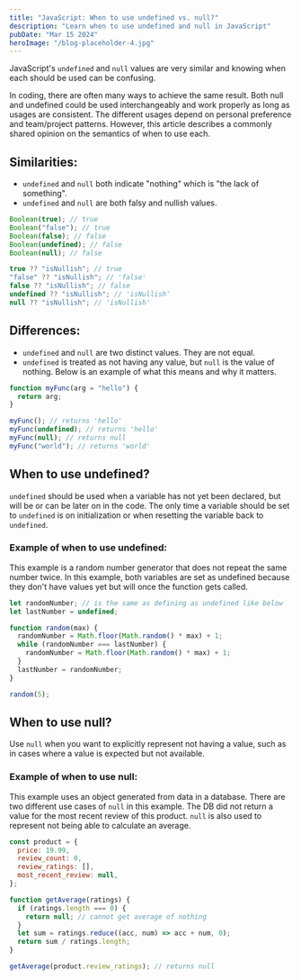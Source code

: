 ```yaml
---
title: "JavaScript: When to use undefined vs. null?"
description: "Learn when to use undefined and null in JavaScript"
pubDate: "Mar 15 2024"
heroImage: "/blog-placeholder-4.jpg"
---
```


JavaScript's `undefined` and `null` values are very similar and knowing when each should be used can be confusing.

In coding, there are often many ways to achieve the same result. Both null and undefined could be used interchangeably and work properly as long as usages are consistent. The different usages depend on personal preference and team/project patterns. However, this article describes a commonly shared opinion on the semantics of when to use each.

## Similarities:

- `undefined` and `null` both indicate "nothing" which is "the lack of something".
- `undefined` and `null` are both falsy and nullish values.

```javascript
Boolean(true); // true
Boolean("false"); // true
Boolean(false); // false
Boolean(undefined); // false
Boolean(null); // false

true ?? "isNullish"; // true
"false" ?? "isNullish"; // 'false'
false ?? "isNullish"; // false
undefined ?? "isNullish"; // 'isNullish'
null ?? "isNullish"; // 'isNullish'
```

## Differences:

- `undefined` and `null` are two distinct values. They are not equal.
- `undefined` is treated as not having any value, but `null` is the value of nothing. Below is an example of what this means and why it matters.

```javascript
function myFunc(arg = "hello") {
  return arg;
}

myFunc(); // returns 'hello'
myFunc(undefined); // returns 'hello'
myFunc(null); // returns null
myFunc("world"); // returns 'world'
```

## When to use undefined?

`undefined` should be used when a variable has not yet been declared, but will be or can be later on in the code. The only time a variable should be set to `undefined` is on initialization or when resetting the variable back to `undefined`.

### Example of when to use undefined:

This example is a random number generator that does not repeat the same number twice. In this example, both variables are set as undefined because they don't have values yet but will once the function gets called.

```javascript
let randomNumber; // is the same as defining as undefined like below
let lastNumber = undefined;

function random(max) {
  randomNumber = Math.floor(Math.random() * max) + 1;
  while (randomNumber === lastNumber) {
    randomNumber = Math.floor(Math.random() * max) + 1;
  }
  lastNumber = randomNumber;
}

random(5);
```

## When to use null?

Use `null` when you want to explicitly represent not having a value, such as in cases where a value is expected but not available.

### Example of when to use null:

This example uses an object generated from data in a database. There are two different use cases of `null` in this example. The DB did not return a value for the most recent review of this product. `null` is also used to represent not being able to calculate an average.

```javascript
const product = {
  price: 19.99,
  review_count: 0,
  review_ratings: [],
  most_recent_review: null,
};

function getAverage(ratings) {
  if (ratings.length === 0) {
    return null; // cannot get average of nothing
  }
  let sum = ratings.reduce((acc, num) => acc + num, 0);
  return sum / ratings.length;
}

getAverage(product.review_ratings); // returns null
```

